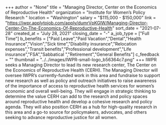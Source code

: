 +++
author = "None"
title = "Managing Director, Center on the Economics of Reproductive Health"
organization = "Institute for Women’s Policy Research "
location = "Washington"
salary = "$115,000 - $150,000"
link = "https://iwpr.applytojob.com/apply/dumrVpKGlW/Managing-Director-Center-On-The-Economics-Of-Reproductive-Health"
sort_date = "2021-07-28"
created_at = "July 28, 2021"
closing_date = "-"
a_job_type = ["Full Time"]
b_benefits = ["Paid Leave","Paid Vacation","Dental","Health Insurance","Vision","Sick time","Disability insurance","Relocation expenses","Transit benefits","Professional development","Life insurance","FSA","Sabbatical ","Retirement","General Benefits"]
c_feedback = ""
thumbnail = "../../images/IWPR-small-logo_b56364c7.png"
+++
IWPR seeks a Managing Director to lead its new research center, The Center on the Economics of Reproductive Health (CERH). The Managing Director will oversee IWPR’s currently-funded work in this area and fundraise to support new research as well as policy and outreach initiatives to raise awareness of the importance of access to reproductive health services for women’s economic and overall well-being. They will engage in strategic thinking to determine the value CERH can add to the research and policy spaces around reproductive health and develop a cohesive research and policy agenda. They will also position CERH as a hub for high-quality research in this area and a go-to source for policymakers, advocates, and others seeking to advance reproductive justice for all women.